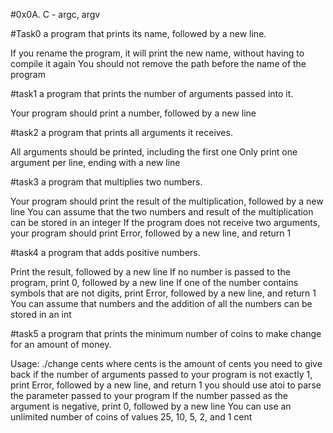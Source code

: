 #0x0A. C - argc, argv

#Task0
 a program that prints its name, followed by a new line.

If you rename the program, it will print the new name, without having to compile it again
You should not remove the path before the name of the program

#task1
a program that prints the number of arguments passed into it.

Your program should print a number, followed by a new line

#task2
a program that prints all arguments it receives.

All arguments should be printed, including the first one
Only print one argument per line, ending with a new line

#task3
a program that multiplies two numbers.

Your program should print the result of the multiplication, followed by a new line
You can assume that the two numbers and result of the multiplication can be stored in an integer
If the program does not receive two arguments, your program should print Error, followed by a new line, and return 1

#task4
a program that adds positive numbers.

Print the result, followed by a new line
If no number is passed to the program, print 0, followed by a new line
If one of the number contains symbols that are not digits, print Error, followed by a new line, and return 1
You can assume that numbers and the addition of all the numbers can be stored in an int

#task5
a program that prints the minimum number of coins to make change for an amount of money.

Usage: ./change cents
where cents is the amount of cents you need to give back
if the number of arguments passed to your program is not exactly 1, print Error, followed by a new line, and return 1
you should use atoi to parse the parameter passed to your program
If the number passed as the argument is negative, print 0, followed by a new line
You can use an unlimited number of coins of values 25, 10, 5, 2, and 1 cent
